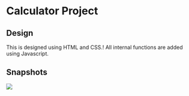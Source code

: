 # Calculator Project

## Design

This is designed using HTML and CSS.! 
All internal functions are added using Javascript.

## Snapshots

<img src = "https://user-images.githubusercontent.com/73687222/130107761-4208dd61-6c4e-42db-8b7f-0befdf96a7b9.png">
